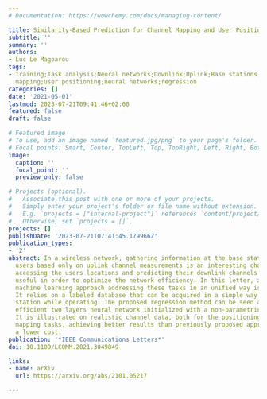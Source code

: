 ```yaml
---
# Documentation: https://wowchemy.com/docs/managing-content/

title: Similarity-Based Prediction for Channel Mapping and User Positioning
subtitle: ''
summary: ''
authors:
- Luc Le Magoarou
tags:
- Training;Task analysis;Neural networks;Downlink;Uplink;Base stations;Kernel;Channel
  mapping;user positioning;neural networks;regression
categories: []
date: '2021-05-01'
lastmod: 2023-07-21T09:41:46+02:00
featured: false
draft: false

# Featured image
# To use, add an image named `featured.jpg/png` to your page's folder.
# Focal points: Smart, Center, TopLeft, Top, TopRight, Left, Right, BottomLeft, Bottom, BottomRight.
image:
  caption: ''
  focal_point: ''
  preview_only: false

# Projects (optional).
#   Associate this post with one or more of your projects.
#   Simply enter your project's folder or file name without extension.
#   E.g. `projects = ["internal-project"]` references `content/project/deep-learning/index.md`.
#   Otherwise, set `projects = []`.
projects: []
publishDate: '2023-07-21T07:41:45.179966Z'
publication_types:
- '2'
abstract: In a wireless network, gathering information at the base station about mobile
  users based only on uplink channel measurements is an interesting challenge. Indeed,
  accessing the users locations and predicting their downlink channels would be particularly
  useful in order to optimize the network efficiency. In this letter, a supervised
  machine learning approach addressing these tasks in an unified way is proposed.
  It relies on a labeled database that can be acquired in a simple way by the base
  station while operating. The proposed regression method can be seen as a computationally
  efficient two layers neural network initialized with a non-parametric estimator.
  It is illustrated on realistic channel data, both for the positioning and channel
  mapping tasks, achieving better results than previously proposed approaches, at
  a lower cost.
publication: '*IEEE Communications Letters*'
doi: 10.1109/LCOMM.2021.3049849

links:
- name: arXiv
  url: https://arxiv.org/abs/2101.05217

---
```

